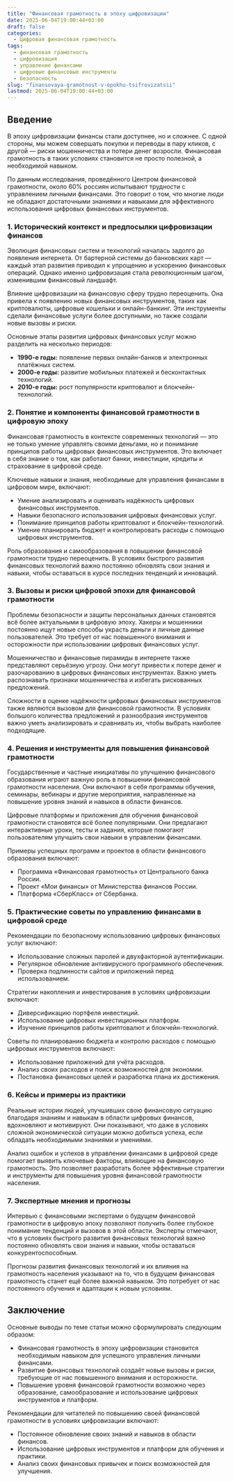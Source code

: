 ```yaml
---
title: "Финансовая грамотность в эпоху цифровизации"
date: 2025-06-04T19:00:44+03:00
draft: false
categories:
  - Цифровая финансовая грамотность
tags:
  - финансовая грамотность
  - цифровизация
  - управление финансами
  - цифровые финансовые инструменты
  - безопасность
slug: "finansovaya-gramotnost-v-epokhu-tsifrovizatsii"
lastmod: 2025-06-04T19:00:44+03:00
---
```


## Введение

В эпоху цифровизации финансы стали доступнее, но и сложнее. С одной стороны, мы можем совершать покупки и переводы в пару кликов, с другой — риски мошенничества и потери денег возросли. Финансовая грамотность в таких условиях становится не просто полезной, а необходимой навыком.

По данным исследования, проведённого Центром финансовой грамотности, около 60% россиян испытывают трудности с управлением личными финансами. Это говорит о том, что многие люди не обладают достаточными знаниями и навыками для эффективного использования цифровых финансовых инструментов.

### 1. Исторический контекст и предпосылки цифровизации финансов

Эволюция финансовых систем и технологий началась задолго до появления интернета. От бартерной системы до банковских карт — каждый этап развития приводил к упрощению и ускорению финансовых операций. Однако именно цифровизация стала революционным шагом, изменившим финансовый ландшафт.

Влияние цифровизации на финансовую сферу трудно переоценить. Она привела к появлению новых финансовых инструментов, таких как криптовалюты, цифровые кошельки и онлайн-банкинг. Эти инструменты сделали финансовые услуги более доступными, но также создали новые вызовы и риски.

Основные этапы развития цифровых финансовых услуг можно разделить на несколько периодов:

- **1990-е годы:** появление первых онлайн-банков и электронных платёжных систем.
- **2000-е годы:** развитие мобильных платежей и бесконтактных технологий.
- **2010-е годы:** рост популярности криптовалют и блокчейн-технологий.

### 2. Понятие и компоненты финансовой грамотности в цифровую эпоху

Финансовая грамотность в контексте современных технологий — это не только умение управлять своими деньгами, но и понимание принципов работы цифровых финансовых инструментов. Это включает в себя знание о том, как работают банки, инвестиции, кредиты и страхование в цифровой среде.

Ключевые навыки и знания, необходимые для управления финансами в цифровом мире, включают:

- Умение анализировать и оценивать надёжность цифровых финансовых инструментов.
- Навыки безопасного использования цифровых финансовых услуг.
- Понимание принципов работы криптовалют и блокчейн-технологий.
- Умение планировать бюджет и контролировать расходы с помощью цифровых инструментов.

Роль образования и самообразования в повышении финансовой грамотности трудно переоценить. В условиях быстрого развития финансовых технологий важно постоянно обновлять свои знания и навыки, чтобы оставаться в курсе последних тенденций и инноваций.

### 3. Вызовы и риски цифровой эпохи для финансовой грамотности

Проблемы безопасности и защиты персональных данных становятся всё более актуальными в цифровую эпоху. Хакеры и мошенники постоянно ищут новые способы украсть деньги и личные данные пользователей. Это требует от нас повышенного внимания и осторожности при использовании цифровых финансовых услуг.

Мошенничество и финансовые пирамиды в интернете также представляют серьёзную угрозу. Они могут привести к потере денег и разочарованию в цифровых финансовых инструментах. Важно уметь распознавать признаки мошенничества и избегать рискованных предложений.

Сложности в оценке надёжности цифровых финансовых инструментов также являются вызовом для финансовой грамотности. В условиях большого количества предложений и разнообразия инструментов важно уметь анализировать и сравнивать их, чтобы выбрать наиболее подходящие.

### 4. Решения и инструменты для повышения финансовой грамотности

Государственные и частные инициативы по улучшению финансового образования играют важную роль в повышении финансовой грамотности населения. Они включают в себя программы обучения, семинары, вебинары и другие мероприятия, направленные на повышение уровня знаний и навыков в области финансов.

Цифровые платформы и приложения для обучения финансовой грамотности становятся всё более популярными. Они предлагают интерактивные уроки, тесты и задания, которые помогают пользователям улучшить свои навыки в управлении финансами.

Примеры успешных программ и проектов в области финансового образования включают:

- Программа «Финансовая грамотность» от Центрального банка России.
- Проект «Мои финансы» от Министерства финансов России.
- Платформа «СберКласс» от Сбербанка.

### 5. Практические советы по управлению финансами в цифровой среде

Рекомендации по безопасному использованию цифровых финансовых услуг включают:

- Использование сложных паролей и двухфакторной аутентификации.
- Регулярное обновление антивирусного программного обеспечения.
- Проверка подлинности сайтов и приложений перед использованием.

Стратегии накопления и инвестирования в условиях цифровизации включают:

- Диверсификацию портфеля инвестиций.
- Использование цифровых инвестиционных платформ.
- Изучение принципов работы криптовалют и блокчейн-технологий.

Советы по планированию бюджета и контролю расходов с помощью цифровых инструментов включают:

- Использование приложений для учёта расходов.
- Анализ своих расходов и поиск возможностей для экономии.
- Постановка финансовых целей и разработка плана их достижения.

### 6. Кейсы и примеры из практики

Реальные истории людей, улучшивших свою финансовую ситуацию благодаря знаниям и навыкам в области цифровых финансов, вдохновляют и мотивируют. Они показывают, что даже в условиях сложной экономической ситуации можно добиться успеха, если обладать необходимыми знаниями и умениями.

Анализ ошибок и успехов в управлении финансами в цифровой среде помогает выявить ключевые факторы, влияющие на финансовую грамотность. Это позволяет разработать более эффективные стратегии и инструменты для повышения уровня финансовой грамотности населения.

### 7. Экспертные мнения и прогнозы

Интервью с финансовыми экспертами о будущем финансовой грамотности в цифровую эпоху позволяют получить более глубокое понимание тенденций и вызовов в этой области. Эксперты отмечают, что в условиях быстрого развития финансовых технологий важно постоянно обновлять свои знания и навыки, чтобы оставаться конкурентоспособным.

Прогнозы развития финансовых технологий и их влияния на грамотность населения указывают на то, что в будущем финансовая грамотность станет ещё более важной навыком. Это потребует от нас постоянного обучения и адаптации к новым условиям.

## Заключение

Основные выводы по теме статьи можно сформулировать следующим образом:

- Финансовая грамотность в эпоху цифровизации становится необходимым навыком для успешного управления личными финансами.
- Развитие финансовых технологий создаёт новые вызовы и риски, требующие от нас повышенного внимания и осторожности.
- Повышение уровня финансовой грамотности возможно через образование, самообразование и использование цифровых инструментов и платформ.

Рекомендации для читателей по повышению своей финансовой грамотности в условиях цифровизации включают:

- Постоянное обновление своих знаний и навыков в области финансов.
- Использование цифровых инструментов и платформ для обучения и практики.
- Анализ своих финансовых привычек и поиск возможностей для улучшения.
